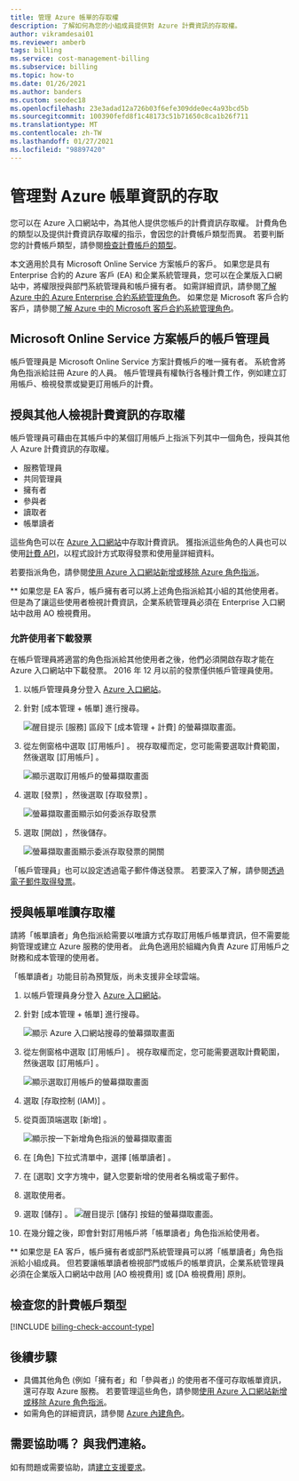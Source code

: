 ```yaml
---
title: 管理 Azure 帳單的存取權
description: 了解如何為您的小組成員提供對 Azure 計費資訊的存取權。
author: vikramdesai01
ms.reviewer: amberb
tags: billing
ms.service: cost-management-billing
ms.subservice: billing
ms.topic: how-to
ms.date: 01/26/2021
ms.author: banders
ms.custom: seodec18
ms.openlocfilehash: 23e3adad12a726b03f6efe309dde0ec4a93bcd5b
ms.sourcegitcommit: 100390fefd8f1c48173c51b71650c8ca1b26f711
ms.translationtype: MT
ms.contentlocale: zh-TW
ms.lasthandoff: 01/27/2021
ms.locfileid: "98897420"
---
```

# <a name="manage-access-to-billing-information-for-azure"></a>管理對 Azure 帳單資訊的存取

您可以在 Azure 入口網站中，為其他人提供您帳戶的計費資訊存取權。 計費角色的類型以及提供計費資訊存取權的指示，會因您的計費帳戶類型而異。 若要判斷您的計費帳戶類型，請參閱[檢查計費帳戶的類型](#check-the-type-of-your-billing-account)。

本文適用於具有 Microsoft Online Service 方案帳戶的客戶。 如果您是具有 Enterprise 合約的 Azure 客戶 (EA) 和企業系統管理員，您可以在企業版入口網站中，將權限授與部門系統管理員和帳戶擁有者。 如需詳細資訊，請參閱[了解 Azure 中的 Azure Enterprise 合約系統管理角色](understand-ea-roles.md)。 如果您是 Microsoft 客戶合約客戶，請參閱[了解 Azure 中的 Microsoft 客戶合約系統管理角色](understand-mca-roles.md)。

## <a name="account-administrators-for-microsoft-online-service-program-accounts"></a>Microsoft Online Service 方案帳戶的帳戶管理員

帳戶管理員是 Microsoft Online Service 方案計費帳戶的唯一擁有者。 系統會將角色指派給註冊 Azure 的人員。 帳戶管理員有權執行各種計費工作，例如建立訂用帳戶、檢視發票或變更訂用帳戶的計費。

## <a name="give-others-access-to-view-billing-information"></a>授與其他人檢視計費資訊的存取權

帳戶管理員可藉由在其帳戶中的某個訂用帳戶上指派下列其中一個角色，授與其他人 Azure 計費資訊的存取權。

- 服務管理員
- 共同管理員
- 擁有者
- 參與者
- 讀取者
- 帳單讀者

這些角色可以在 [Azure 入口網站](https://portal.azure.com/)中存取計費資訊。 獲指派這些角色的人員也可以使用[計費 API](consumption-api-overview.md#usage-details-api)，以程式設計方式取得發票和使用量詳細資料。

若要指派角色，請參閱[使用 Azure 入口網站新增或移除 Azure 角色指派](../../role-based-access-control/role-assignments-portal.md)。

** 如果您是 EA 客戶，帳戶擁有者可以將上述角色指派給其小組的其他使用者。 但是為了讓這些使用者檢視計費資訊，企業系統管理員必須在 Enterprise 入口網站中啟用 AO 檢視費用。


### <a name="allow-users-to-download-invoices"></a><a name="opt-in"></a> 允許使用者下載發票

在帳戶管理員將適當的角色指派給其他使用者之後，他們必須開啟存取才能在 Azure 入口網站中下載發票。 2016 年 12 月以前的發票僅供帳戶管理員使用。

1. 以帳戶管理員身分登入 [Azure 入口網站](https://portal.azure.com/)。

1. 針對 [成本管理 + 帳單]  進行搜尋。

    ![醒目提示 [服務] 區段下 [成本管理 + 計費] 的螢幕擷取畫面。](./media/manage-billing-access/billing-search-cost-management-billing.png)

1. 從左側窗格中選取 [訂用帳戶]  。 視存取權而定，您可能需要選取計費範圍，然後選取 [訂用帳戶]  。

    ![顯示選取訂用帳戶的螢幕擷取畫面](./media/manage-billing-access/billing-select-subscriptions.png)

1. 選取 [發票]  ，然後選取 [存取發票]  。

    ![螢幕擷取畫面顯示如何委派存取發票](./media/manage-billing-access/aa-optin01.png)

1. 選取 [開啟]  ，然後儲存。

    ![螢幕擷取畫面顯示委派存取發票的開關](./media/manage-billing-access/aa-optinallow01.png)

「帳戶管理員」也可以設定透過電子郵件傳送發票。 若要深入了解，請參閱[透過電子郵件取得發票](download-azure-invoice-daily-usage-date.md)。

## <a name="give-read-only-access-to-billing"></a>授與帳單唯讀存取權

請將「帳單讀者」角色指派給需要以唯讀方式存取訂用帳戶帳單資訊，但不需要能夠管理或建立 Azure 服務的使用者。 此角色適用於組織內負責 Azure 訂用帳戶之財務和成本管理的使用者。

「帳單讀者」功能目前為預覽版，尚未支援非全球雲端。

1. 以帳戶管理員身分登入 [Azure 入口網站](https://portal.azure.com/)。

1. 針對 [成本管理 + 帳單]  進行搜尋。

    ![顯示 Azure 入口網站搜尋的螢幕擷取畫面](./media/manage-billing-access/billing-search-cost-management-billing.png)

1. 從左側窗格中選取 [訂用帳戶]  。 視存取權而定，您可能需要選取計費範圍，然後選取 [訂用帳戶]  。

    ![顯示選取訂用帳戶的螢幕擷取畫面](./media/manage-billing-access/billing-select-subscriptions.png)

1. 選取 [存取控制 (IAM)]  。
1. 從頁面頂端選取 [新增]  。

    ![顯示按一下新增角色指派的螢幕擷取畫面](./media/manage-billing-access/billing-click-add-role-assignment.png)

1. 在 [角色]  下拉式清單中，選擇 [帳單讀者]  。
1. 在 [選取]  文字方塊中，鍵入您要新增的使用者名稱或電子郵件。
1. 選取使用者。
1. 選取 [儲存]  。
    ![醒目提示 [儲存] 按鈕的螢幕擷取畫面。](./media/manage-billing-access/billing-save-role-assignment.png)

1. 在幾分鐘之後，即會針對訂用帳戶將「帳單讀者」角色指派給使用者。

** 如果您是 EA 客戶，帳戶擁有者或部門系統管理員可以將「帳單讀者」角色指派給小組成員。 但若要讓帳單讀者檢視部門或帳戶的帳單資訊，企業系統管理員必須在企業版入口網站中啟用 [AO 檢視費用]  或 [DA 檢視費用]  原則。

## <a name="check-the-type-of-your-billing-account"></a>檢查您的計費帳戶類型
[!INCLUDE [billing-check-account-type](../../../includes/billing-check-account-type.md)]

## <a name="next-steps"></a>後續步驟

- 具備其他角色 (例如「擁有者」和「參與者」) 的使用者不僅可存取帳單資訊，還可存取 Azure 服務。 若要管理這些角色，請參閱[使用 Azure 入口網站新增或移除 Azure 角色指派](../../role-based-access-control/role-assignments-portal.md)。
- 如需角色的詳細資訊，請參閱 [Azure 內建角色](../../role-based-access-control/built-in-roles.md)。

## <a name="need-help-contact-us"></a>需要協助嗎？ 與我們連絡。

如有問題或需要協助，請[建立支援要求](https://go.microsoft.com/fwlink/?linkid=2083458)。
